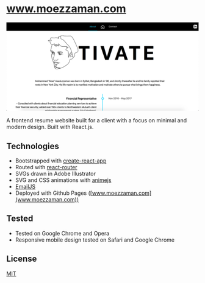 # www.moezzaman.com

![screenshot](public/screenshot.png)

A frontend resume website built for a client with a focus on minimal and modern design. Built with React.js.

## Technologies
* Bootstrapped with [create-react-app](https://github.com/facebook/create-react-app)
* Routed with [react-router](https://github.com/ReactTraining/react-router)
* SVGs drawn in Adobe Illustrator
* SVG and CSS animations with [animejs](https://animejs.com/)
* [EmailJS](https://www.emailjs.com/)
* Deployed with Github Pages ([www.moezzaman.com](www.moezzaman.com))

## Tested
* Tested on Google Chrome and Opera
* Responsive mobile design tested on Safari and Google Chrome

## License
[MIT](https://choosealicense.com/licenses/mit/)